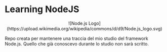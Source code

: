 # Learning NodeJS
<div align="center">
  ![Node.js Logo](https://upload.wikimedia.org/wikipedia/commons/d/d9/Node.js_logo.svg)
</div>


Repo creata per mantenere una traccia del mio studio del framework Node.js. Quello che già conoscevo durante lo studio non sarà scritto.
